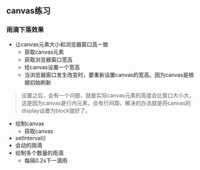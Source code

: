 ## canvas练习
### 雨滴下落效果
* 让canvas元素大小和浏览器窗口高一致
    * 获取canvas元素
    * 获取浏览器窗口宽高
    * 给canvas设置一个宽高
    * 当浏览器窗口发生改变时，要重新设置canvas的宽高。因为canvas是根据初始刷新
>设置之后，会有一个问题，就是实际canvas元素的高度会比窗口大小大，这是因为canvas是行内元素，会有行间距，解决的办法就是将canvas的display设置为block就好了。
* 绘制canvas
    * 获取canvas
* setInterval()
* 会动的雨滴
* 绘制多个数量的雨滴
    * 每隔0.2s下一滴雨
